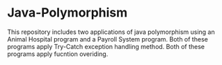 # Java-Polymorphism
This repository includes two applications of java polymorphism using an Animal Hospital program and a Payroll System program. 
Both of these programs apply Try-Catch exception handling method.
Both of these programs apply fucntion overiding.
